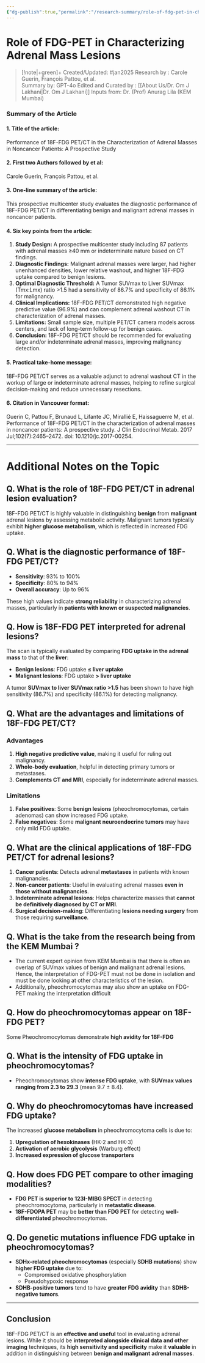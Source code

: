 ```yaml
---
{"dg-publish":true,"permalink":"/research-summary/role-of-fdg-pet-in-characterizing-adrenal-mass-lesions/"}
---
```



<script data-goatcounter="https://endocrinologyindia.goatcounter.com/count" async src="//gc.zgo.at/count.js"></script>

# Role of FDG-PET in Characterizing Adrenal Mass Lesions

> [!note|+green]+ Created/Updated: #jan2025 
> Research by : Carole Guerin, François Pattou, et al.  
> Summary by: GPT-4o
> Edited and Curated by : [[About Us/Dr. Om J Lakhani\|Dr. Om J Lakhani]]
> Inputs from: Dr. (Prof) Anurag Lila (KEM Mumbai)




### **Summary of the Article**  

#### **1. Title of the article:**  
Performance of 18F-FDG PET/CT in the Characterization of Adrenal Masses in Noncancer Patients: A Prospective Study  

#### **2. First two Authors followed by et al:**  
Carole Guerin, François Pattou, et al.  

#### **3. One-line summary of the article:**  
This prospective multicenter study evaluates the diagnostic performance of 18F-FDG PET/CT in differentiating benign and malignant adrenal masses in noncancer patients.  

#### **4. Six key points from the article:**  
1. **Study Design:** A prospective multicenter study including 87 patients with adrenal masses ≥40 mm or indeterminate nature based on CT findings.  
2. **Diagnostic Findings:** Malignant adrenal masses were larger, had higher unenhanced densities, lower relative washout, and higher 18F-FDG uptake compared to benign lesions.  
3. **Optimal Diagnostic Threshold:** A Tumor SUVmax to Liver SUVmax (Tmx:Lmx) ratio >1.5 had a sensitivity of 86.7% and specificity of 86.1% for malignancy.  
4. **Clinical Implications:** 18F-FDG PET/CT demonstrated high negative predictive value (96.9%) and can complement adrenal washout CT in characterization of adrenal masses.  
5. **Limitations:** Small sample size, multiple PET/CT camera models across centers, and lack of long-term follow-up for benign cases.  
6. **Conclusion:** 18F-FDG PET/CT should be recommended for evaluating large and/or indeterminate adrenal masses, improving malignancy detection.  

#### **5. Practical take-home message:**  
18F-FDG PET/CT serves as a valuable adjunct to adrenal washout CT in the workup of large or indeterminate adrenal masses, helping to refine surgical decision-making and reduce unnecessary resections.  

#### **6. Citation in Vancouver format:**  
Guerin C, Pattou F, Brunaud L, Lifante JC, Mirallié E, Haissaguerre M, et al. Performance of 18F-FDG PET/CT in the characterization of adrenal masses in noncancer patients: A prospective study. J Clin Endocrinol Metab. 2017 Jul;102(7):2465–2472. doi: 10.1210/jc.2017-00254.  


---

# Additional Notes on the Topic 



## **Q. What is the role of 18F-FDG PET/CT in adrenal lesion evaluation?**
18F-FDG PET/CT is highly valuable in distinguishing **benign** from **malignant** adrenal lesions by assessing metabolic activity. Malignant tumors typically exhibit **higher glucose metabolism**, which is reflected in increased FDG uptake.

## **Q. What is the diagnostic performance of 18F-FDG PET/CT?**
- **Sensitivity**: 93% to 100%
- **Specificity**: 80% to 94%
- **Overall accuracy**: Up to 96%

These high values indicate **strong reliability** in characterizing adrenal masses, particularly in **patients with known or suspected malignancies**.

## **Q. How is 18F-FDG PET interpreted for adrenal lesions?**
The scan is typically evaluated by comparing **FDG uptake in the adrenal mass** to that of the **liver**:

- **Benign lesions**: FDG uptake **≤ liver uptake**
- **Malignant lesions**: FDG uptake **> liver uptake**
  
A tumor **SUVmax to liver SUVmax ratio >1.5** has been shown to have high sensitivity (86.7%) and specificity (86.1%) for detecting malignancy.

## **Q. What are the advantages and limitations of 18F-FDG PET/CT?**
### **Advantages**
1. **High negative predictive value**, making it useful for ruling out malignancy.
2. **Whole-body evaluation**, helpful in detecting primary tumors or metastases.
3. **Complements CT and MRI**, especially for indeterminate adrenal masses.

### **Limitations**
1. **False positives**: Some **benign lesions** (pheochromocytomas, certain adenomas) can show increased FDG uptake.
2. **False negatives**: Some **malignant neuroendocrine tumors** may have only mild FDG uptake.

## **Q. What are the clinical applications of 18F-FDG PET/CT for adrenal lesions?**
1. **Cancer patients**: Detects adrenal **metastases** in patients with known malignancies.
2. **Non-cancer patients**: Useful in evaluating adrenal masses **even in those without malignancies**.
3. **Indeterminate adrenal lesions**: Helps characterize masses that **cannot be definitively diagnosed by CT or MRI**.
4. **Surgical decision-making**: Differentiating **lesions needing surgery** from those requiring **surveillance**.

## Q. What is the take from the research being from the KEM Mumbai ?

- The current expert opinion from KEM Mumbai is that there is often an overlap of SUVmax values of benign and malignant adrenal lesions. Hence, the interpretation of FDG-PET must not be done in isolation and must be done looking at other characteristics of the lesion.
- Additionally, pheochromocytomas may also show an uptake on FDG-PET making the interpretation difficult



## **Q. How do pheochromocytomas appear on 18F-FDG PET?**
Some Pheochromocytomas demonstrate **high avidity for 18F-FDG**

## **Q. What is the intensity of FDG uptake in pheochromocytomas?**
- Pheochromocytomas show **intense FDG uptake**, with **SUVmax values ranging from 2.3 to 29.3** (mean 9.7 ± 8.4).


## **Q. Why do pheochromocytomas have increased FDG uptake?**
The increased **glucose metabolism** in pheochromocytoma cells is due to:
1. **Upregulation of hexokinases** (HK-2 and HK-3)
2. **Activation of aerobic glycolysis** (Warburg effect)
3. **Increased expression of glucose transporters**

## **Q. How does FDG PET compare to other imaging modalities?**
- **FDG PET is superior to 123I-MIBG SPECT** in detecting pheochromocytoma, particularly in **metastatic disease**.
- **18F-FDOPA PET** may be **better than FDG PET** for detecting **well-differentiated** pheochromocytomas.

## **Q. Do genetic mutations influence FDG uptake in pheochromocytomas?**
- **SDHx-related pheochromocytomas** (especially **SDHB mutations**) show **higher FDG uptake** due to:
  - Compromised oxidative phosphorylation
  - Pseudohypoxic response
- **SDHB-positive tumors** tend to have **greater FDG avidity** than **SDHB-negative tumors**.



---


## **Conclusion**
18F-FDG PET/CT is an **effective and useful** tool in evaluating adrenal lesions. While it should be **interpreted alongside clinical data and other imaging** techniques, its **high sensitivity and specificity** make it **valuable** in addition in distinguishing between **benign and malignant adrenal masses**.
